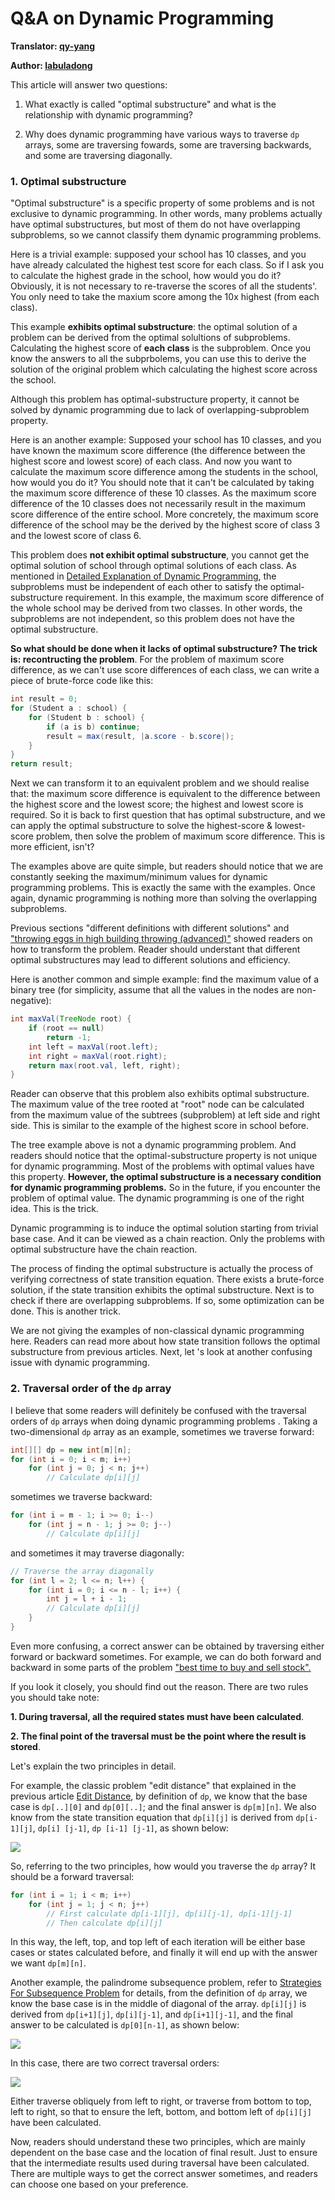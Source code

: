 # Q&A on Dynamic Programming

**Translator: [qy-yang](https://github.com/qy-yang)**

**Author: [labuladong](https://github.com/labuladong)**

This article will answer two questions:

1. What exactly is called "optimal substructure" and what is the relationship with dynamic programming?

2. Why does dynamic programming have various ways to traverse `dp` arrays, some are traversing fowards, some are traversing backwards, and some are traversing diagonally.

### 1. Optimal substructure

"Optimal substructure" is a specific property of some problems and is not exclusive to dynamic programming. In other words, many problems actually have optimal substructures, but most of them do not have overlapping subproblems, so we cannot classify them dynamic programming problems.

Here is a trivial example: supposed your school has 10 classes, and you have already calculated the highest test score for each class. So if I ask you to calculate the highest grade in the school, how would you do it? Obviously, it is not necessary to re-traverse the scores of all the students'. You only need to take the maxium score among the 10x highest (from each class).

This example **exhibits optimal substructure**: the optimal solution of a problem can be derived from the optimal solultions of subproblems. Calculating the highest score of **each class** is the subproblem. Once you know the answers to all the subprbolems, you can use this to derive the solution of the original problem which calculating the highest score across the school.

Although this problem has optimal-substructure property, it cannot be solved by dynamic programming due to lack of overlapping-subproblem property.

Here is an another example: Supposed your school has 10 classes, and you have known the maximum score difference (the difference between the highest score and lowest score) of each class. And now you want to calculate the maximum score difference among the students in the school, how would you do it? You should note that it can't be calculated  by taking the maximum score difference of these 10 classes. As the maximum score difference of the 10 classes does not necessarily result in the maximum score difference of the entire school. More concretely, the maximum score difference of the school may be the derived by the highest score of class 3 and the lowest score of class 6.

This problem does **not exhibit optimal substructure**, you cannot get the optimal solution of school through optimal solutions of each class. As mentioned in [Detailed Explanation of Dynamic Programming](https://github.com/labuladong/fucking-algorithm/blob/english/dynamic_programming/%E5%8A%A8%E6%80%81%E8%A7%84%E5%88%92%E8%AF%A6%E8%A7%A3%E8%BF%9B%E9%98%B6.md), the subproblems must be independent of each other to satisfy the optimal-substructure requirement. In this example, the maximum score difference of the whole school may be derived from two classes. In other words, the subproblems are not independent, so this problem does not have the optimal substructure.

**So what should be done when it lacks of optimal substructure? The trick is: recontructing the problem**. For the problem of maximum score difference, as we can't use score differences of each class, we can write a piece of brute-force code like this:

```java
int result = 0;
for (Student a : school) {
    for (Student b : school) {
        if (a is b) continue;
        result = max(result, |a.score - b.score|);
    }
}
return result;
```

Next we can transform it to an equivalent problem and we should realise that: the maximum score difference is equivalent to the difference between the highest score and the lowest score; the highest and lowest score is required. So it is back to first question that has optimal substructure, and we can apply the optimal substructure to solve the highest-score & lowest-score problem, then solve the problem of maximum score difference. This is more efficient, isn't?

The examples above are quite simple, but readers should notice that we are constantly seeking the maximum/minimum values for dynamic programming problems. This is exactly the same with the examples. Once again, dynamic programming is nothing more than solving the overlapping subproblems.

Previous sections "different definitions with different solutions" and ["throwing eggs in high building throwing (advanced)"](https://github.com/labuladong/fucking-algorithm/blob/english/dynamic_programming/SuperEggDropAdvanced.md) showed readers on how to transform the problem. Reader should understant that different optimal substructures may lead to different solutions and efficiency.

Here is another common and simple example: find the maximum value of a binary tree (for simplicity, assume that all the values in the nodes are non-negative):

```java
int maxVal(TreeNode root) {
    if (root == null)
        return -1;
    int left = maxVal(root.left);
    int right = maxVal(root.right);
    return max(root.val, left, right);
}
```

Reader can observe that this problem also exhibits optimal substructure. The maximum value of the tree rooted at "root" node can be calculated from the maximum value of the subtrees (subproblem) at left side and right side. This is similar to the example of the highest score in school before.

The tree example above is not a dynamic programming problem. And readers should notice that the optimal-substructure property is not  unique for dynamic programming. Most of the problems with optimal values have this property. **However, the optimal substructure is a necessary condition for dynamic programming problems.** So in the future, if you encounter the problem of optimal value. The dynamic programming is one of the right idea. This is the trick.

Dynamic programming is to induce the optimal solution starting from trivial base case. And it can be viewed as a chain reaction. Only the problems with optimal substructure have the chain reaction.

The process of finding the optimal substructure is actually the process of verifying correctness of state transition equation. There exists a brute-force solution, if the state transition exhibits the optimal substructure. Next is to check if there are overlapping subproblems. If so, some optimization can be done. This is another trick.

We are not giving the examples of non-classical dynamic programming here. Readers can read more about how state transition follows the optimal substructure from previous articles. Next, let 's look at another confusing issue with dynamic programming.

### 2. Traversal order of the `dp` array

I believe that some readers will definitely be confused with the traversal orders of `dp` arrays when doing dynamic programming problems . Taking a two-dimensional `dp` array as an example, sometimes we traverse forward:

```java
int[][] dp = new int[m][n];
for (int i = 0; i < m; i++)
    for (int j = 0; j < n; j++)
        // Calculate dp[i][j]
```

sometimes we traverse backward:

```java
for (int i = m - 1; i >= 0; i--)
    for (int j = n - 1; j >= 0; j--)
        // Calculate dp[i][j]
```

and sometimes it may traverse diagonally:

```java
// Traverse the array diagonally
for (int l = 2; l <= n; l++) {
    for (int i = 0; i <= n - l; i++) {
        int j = l + i - 1;
        // Calculate dp[i][j]
    }
}
```

Even more confusing, a correct answer can be obtained by traversing either forward or backward sometimes. For example, we can do both forward and backward in some parts of the problem ["best time to buy and sell stock".](https://github.com/labuladong/fucking-algorithm/blob/english/dynamic_programming/%E5%9B%A2%E7%81%AD%E8%82%A1%E7%A5%A8%E9%97%AE%E9%A2%98.md)

If you look it closely, you should find out the reason. There are two rules you should take note:

**1. During traversal, all the required states must have been calculated**.

**2. The final point of the traversal must be the point where the result is stored**.

Let's explain the two principles in detail.

For example, the classic problem "edit distance" that explained in the previous article [Edit Distance](https://github.com/labuladong/fucking-algorithm/blob/english/dynamic_programming/EditDistance.md), by definition of `dp`, we know that the base case is `dp[..][0]` and `dp[0][..]`; and the final answer is `dp[m][n]`. We also know from the state transition equation that `dp[i][j]` is derived from `dp[i-1][j]`, `dp[i] [j-1]`, `dp [i-1] [j-1]`, as shown below:

![](../pictures/optimal_substructure/1.jpg)

So, referring to the two principles, how would you traverse the `dp` array? It should be a forward traversal:

```java
for (int i = 1; i < m; i++)
    for (int j = 1; j < n; j++)
        // First calculate dp[i-1][j], dp[i][j-1], dp[i-1][j-1]
        // Then calculate dp[i][j]
```

In this way, the left, top, and top left of each iteration will be either base cases or states calculated before, and finally it will end up with the answer we want `dp[m][n]`.

Another example, the palindrome subsequence problem, refer to [Strategies For Subsequence Problem](https://github.com/labuladong/fucking-algorithm/blob/english/dynamic_programming/StrategiesForSubsequenceProblem.md) for details, from the definition of `dp` array, we know the base case is in the middle of diagonal of the array. `dp[i][j]` is derived from `dp[i+1][j]`, `dp[i][j-1]`, and `dp[i+1][j-1]`, and the final answer to be calculated is `dp[0][n-1]`, as shown below:

![](../pictures/subsequence/4.jpg)

In this case, there are two correct traversal orders:

![](../pictures/subsequence/5.jpg)

Either traverse obliquely from left to right, or traverse from bottom to top, left to right, so that to ensure the left, bottom, and bottom left of `dp[i][j]` have been calculated.

Now, readers should understand these two principles, which are mainly dependent on the base case and the location of final result. Just to ensure that the intermediate results used during traversal have been calculated. There are multiple ways to get the correct answer sometimes, and readers can choose one based on your preference.
